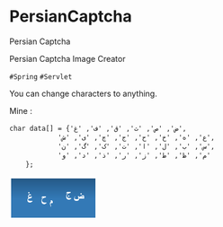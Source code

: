 # PersianCaptcha
Persian Captcha

Persian Captcha Image Creator


`#Spring` `#Servlet`


You can change characters to anything.

Mine :

    char data[] = {'ض', 'ص', 'ث', 'ق', 'ف', 'غ',
                'ع', 'ه', 'خ', 'ح', 'ج', 'چ', 'ی', 'ش',
                'س', 'ب', 'ل', 'ا', 'ت', 'ک', 'گ', 'ن',
                'م', 'ظ', 'ط', 'ز', 'ر', 'ذ', 'د', 'و'
        };

<img src="sample/ex1.png">

